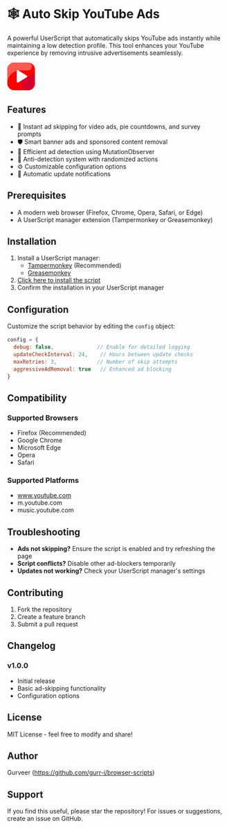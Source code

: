 # 🕸️ Auto Skip YouTube Ads

A powerful UserScript that automatically skips YouTube ads instantly while maintaining a low detection profile. This tool enhances your YouTube experience by removing intrusive advertisements seamlessly.

![YouTube Ads Skipper](./assets/icons/youtube-ads-skipper.png)

## Features

- 🚀 Instant ad skipping for video ads, pie countdowns, and survey prompts
- 🛡️ Smart banner ads and sponsored content removal
- 🔄 Efficient ad detection using MutationObserver
- 🎯 Anti-detection system with randomized actions
- ⚙️ Customizable configuration options
- 🔔 Automatic update notifications

## Prerequisites

- A modern web browser (Firefox, Chrome, Opera, Safari, or Edge)
- A UserScript manager extension (Tampermonkey or Greasemonkey)

## Installation

1. Install a UserScript manager:
   - [Tampermonkey](https://www.tampermonkey.net/) (Recommended)
   - [Greasemonkey](https://addons.mozilla.org/en-US/firefox/addon/greasemonkey/)
2. [Click here to install the script](https://raw.githubusercontent.com/gurr-i/browser-scripts/main/scripts/Auto-Skip-YouTube-Ads/AutoSkipYouTubeAds.js)
3. Confirm the installation in your UserScript manager

## Configuration

Customize the script behavior by editing the `config` object:

```javascript
config = {
  debug: false,              // Enable for detailed logging
  updateCheckInterval: 24,    // Hours between update checks
  maxRetries: 3,             // Number of skip attempts
  aggressiveAdRemoval: true   // Enhanced ad blocking
}
```

## Compatibility

### Supported Browsers

- Firefox (Recommended)
- Google Chrome
- Microsoft Edge
- Opera
- Safari

### Supported Platforms

- www.youtube.com
- m.youtube.com
- music.youtube.com

## Troubleshooting

- **Ads not skipping?** Ensure the script is enabled and try refreshing the page
- **Script conflicts?** Disable other ad-blockers temporarily
- **Updates not working?** Check your UserScript manager's settings

## Contributing

1. Fork the repository
2. Create a feature branch
3. Submit a pull request

## Changelog

### v1.0.0

- Initial release
- Basic ad-skipping functionality
- Configuration options

## License

MIT License - feel free to modify and share!

## Author

Gurveer (https://github.com/gurr-i/browser-scripts)

## Support

If you find this useful, please star the repository! For issues or suggestions, create an issue on GitHub.
